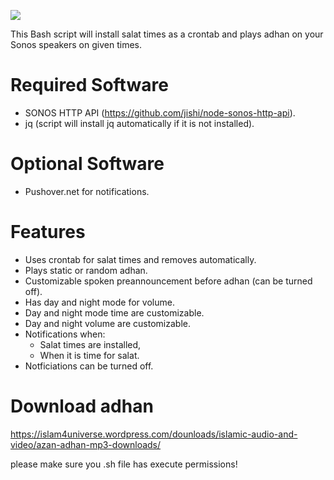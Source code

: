 ![](http://yxdesign.nl/images/github/adhan+sonos.png)

This Bash script will install salat times as a crontab and plays adhan on your Sonos speakers on given times. 

# Required Software
- SONOS HTTP API (https://github.com/jishi/node-sonos-http-api).
- jq (script will install jq automatically if it is not installed).

# Optional Software
- Pushover.net for notifications.

# Features
- Uses crontab for salat times and removes automatically. 
- Plays static or random adhan.
- Customizable spoken preannouncement before adhan (can be turned off).
- Has day and night mode for volume.
- Day and night mode time are customizable.
- Day and night volume are customizable.
- Notifications when: 
  - Salat times are installed,
  - When it is time for salat.
- Notficiations can be turned off.

# Download adhan
https://islam4universe.wordpress.com/dounloads/islamic-audio-and-video/azan-adhan-mp3-downloads/

please make sure you .sh file has execute permissions!
